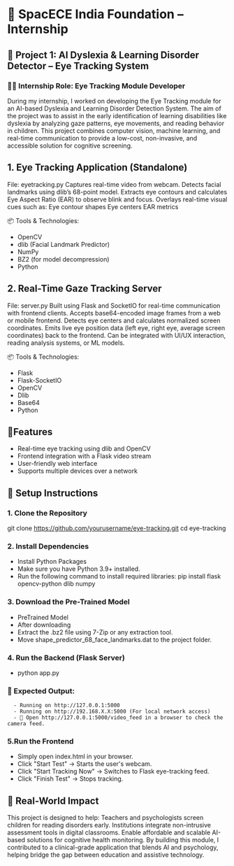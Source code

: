 # 🌟 SpacECE India Foundation – Internship  
## 📌 Project 1: AI Dyslexia & Learning Disorder Detector – Eye Tracking System

### 👨‍💻 Internship Role: Eye Tracking Module Developer
During my internship, I worked on developing the Eye Tracking module for an AI-based Dyslexia and Learning Disorder Detection System. The aim of the project was to assist in the early identification of learning disabilities like dyslexia by analyzing gaze patterns, eye movements, and reading behavior in children.
This project combines computer vision, machine learning, and real-time communication to provide a low-cost, non-invasive, and accessible solution for cognitive screening.

 ## 1. Eye Tracking Application (Standalone)
File: eyetracking.py
Captures real-time video from webcam.
Detects facial landmarks using dlib’s 68-point model.
Extracts eye contours and calculates Eye Aspect Ratio (EAR) to observe blink and focus.
Overlays real-time visual cues such as:
Eye contour shapes
Eye centers
EAR metrics

📦 Tools & Technologies:
- OpenCV
- dlib (Facial Landmark Predictor)
- NumPy
- BZ2 (for model decompression)
- Python

## 2. Real-Time Gaze Tracking Server
File: server.py
Built using Flask and SocketIO for real-time communication with frontend clients.
Accepts base64-encoded image frames from a web or mobile frontend.
Detects eye centers and calculates normalized screen coordinates.
Emits live eye position data (left eye, right eye, average screen coordinates) back to the frontend.
Can be integrated with UI/UX interaction, reading analysis systems, or ML models.

📦 Tools & Technologies:
- Flask
- Flask-SocketIO
- OpenCV
- Dlib
- Base64
- Python

## 🚀Features
-  Real-time eye tracking using dlib and OpenCV
-  Frontend integration with a Flask video stream
-  User-friendly web interface
-  Supports multiple devices over a network


## 📌 Setup Instructions
### 1. Clone the Repository
git clone https://github.com/yourusername/eye-tracking.git cd eye-tracking
### 2. Install Dependencies
- Install Python Packages
- Make sure you have Python 3.9+ installed.
- Run the following command to install required libraries: pip install flask opencv-python dlib numpy
### 3. Download the Pre-Trained Model
- PreTrained Model
- After downloading
- Extract the .bz2 file using 7-Zip or any extraction tool.
- Move shape_predictor_68_face_landmarks.dat to the project folder.
### 4. Run the Backend (Flask Server)
- python app.py
 ### 📌 Expected Output:
      - Running on http://127.0.0.1:5000
      - Running on http://192.168.X.X:5000 (For local network access)
      - 🚀 Open http://127.0.0.1:5000/video_feed in a browser to check the camera feed.
### 5.Run the Frontend
- Simply open index.html in your browser.
- Click "Start Test" → Starts the user's webcam.
- Click "Start Tracking Now" → Switches to Flask eye-tracking feed.
- Click "Finish Test" → Stops tracking.

## 🧠 Real-World Impact
This project is designed to help:
Teachers and psychologists screen children for reading disorders early.
Institutions integrate non-intrusive assessment tools in digital classrooms.
Enable affordable and scalable AI-based solutions for cognitive health monitoring.
By building this module, I contributed to a clinical-grade application that blends AI and psychology, helping bridge the gap between education and assistive technology.
